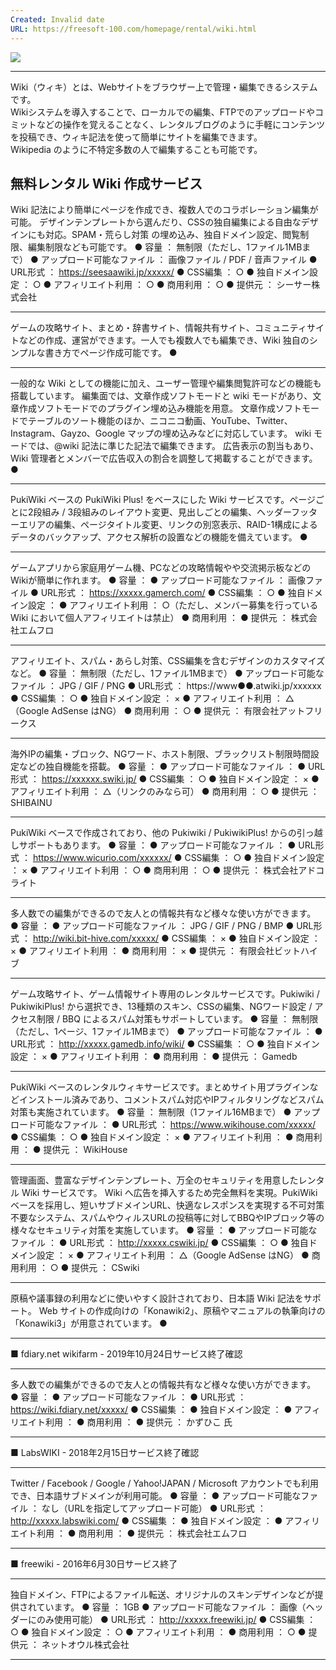 ```yaml
---
Created: Invalid date
URL: https://freesoft-100.com/homepage/rental/wiki.html
---
```

[![](https://freesoft-100.com/apple-touch-icon.png)](https://freesoft-100.com/apple-touch-icon.png)

---

Wiki（ウィキ）とは、Webサイトをブラウザー上で管理・編集できるシステムです。  
Wikiシステムを導入することで、ローカルでの編集、FTPでのアップロードやコミットなどの操作を覚えることなく、レンタルブログのように手軽にコンテンツを投稿でき、ウィキ記法を使って簡単にサイトを編集できます。  
Wikipedia のように不特定多数の人で編集することも可能です。

## 無料レンタル Wiki 作成サービス

Wiki 記法により簡単にページを作成でき、複数人でのコラボレーション編集が可能。 デザインテンプレートから選んだり、CSSの独自編集による自由なデザインにも対応。SPAM・荒らし対策 の埋め込み、独自ドメイン設定、閲覧制限、編集制限なども可能です。 ● 容量 ： 無制限（ただし、1ファイル1MBまで） ● アップロード可能なファイル ： 画像ファイル / PDF / 音声ファイル ● URL形式 ： https://seesaawiki.jp/xxxxx/ ● CSS編集 ： ○ ● 独自ドメイン設定 ： ○ ● アフィリエイト利用 ： ○ ● 商用利用 ： ○ ● 提供元 ： シーサー株式会社

---

ゲームの攻略サイト、まとめ・辞書サイト、情報共有サイト、コミュニティサイトなどの作成、運営ができます。一人でも複数人でも編集でき、Wiki 独自のシンプルな書き方でページ作成可能です。 ●

---

一般的な Wiki としての機能に加え、ユーザー管理や編集閲覧許可などの機能も搭載しています。 編集面では、文章作成ソフトモードと wiki モードがあり、文章作成ソフトモードでのプラグイン埋め込み機能を用意。 文章作成ソフトモードでテーブルのソート機能のほか、ニコニコ動画、YouTube、Twitter、Instagram、Gayzo、Google マップの埋め込みなどに対応しています。 wiki モードでは、@wiki 記法に準じた記法で編集できます。 広告表示の割当もあり、Wiki 管理者とメンバーで広告収入の割合を調整して掲載することができます。 ●

---

PukiWiki ベースの PukiWiki Plus! をベースにした Wiki サービスです。ページごとに2段組み / 3段組みのレイアウト変更、見出しごとの編集、ヘッダーフッターエリアの編集、ページタイトル変更、リンクの別窓表示、RAID-1構成によるデータのバックアップ、アクセス解析の設置などの機能を備えています。 ●

---

ゲームアプリから家庭用ゲーム機、PCなどの攻略情報やや交流掲示板などのWikiが簡単に作れます。 ● 容量 ： ● アップロード可能なファイル ： 画像ファイル ● URL形式 ： https://xxxxx.gamerch.com/ ● CSS編集 ： ○ ● 独自ドメイン設定 ： ● アフィリエイト利用 ： ○（ただし、メンバー募集を行っている Wiki において個人アフィリエイトは禁止） ● 商用利用 ： ● 提供元 ： 株式会社エムフロ

---

アフィリエイト、スパム・あらし対策、CSS編集を含むデザインのカスタマイズなど。 ● 容量 ： 無制限（ただし、1ファイル1MBまで） ● アップロード可能なファイル ： JPG / GIF / PNG ● URL形式 ： https://www●●.atwiki.jp/xxxxxx ● CSS編集 ： ○ ● 独自ドメイン設定 ： × ● アフィリエイト利用 ： △（Google AdSense はNG） ● 商用利用 ： ○ ● 提供元 ： 有限会社アットフリークス

---

海外IPの編集・ブロック、NGワード、ホスト制限、ブラックリスト制限時間設定などの独自機能を搭載。 ● 容量 ： ● アップロード可能なファイル ： ● URL形式 ： https://xxxxxx.swiki.jp/ ● CSS編集 ： ○ ● 独自ドメイン設定 ： × ● アフィリエイト利用 ： △（リンクのみなら可） ● 商用利用 ： ○ ● 提供元 ： SHIBAINU

---

PukiWiki ベースで作成されており、他の Pukiwiki / PukiwikiPlus! からの引っ越しサポートもあります。 ● 容量 ： ● アップロード可能なファイル ： ● URL形式 ： https://www.wicurio.com/xxxxxx/ ● CSS編集 ： ○ ● 独自ドメイン設定 ： × ● アフィリエイト利用 ： ○ ● 商用利用 ： ○ ● 提供元 ： 株式会社アドコライト

---

多人数での編集ができるので友人との情報共有など様々な使い方ができます。 ● 容量 ： ● アップロード可能なファイル ： JPG / GIF / PNG / BMP ● URL形式 ： http://wiki.bit-hive.com/xxxxx/ ● CSS編集 ： × ● 独自ドメイン設定 ： × ● アフィリエイト利用 ： ● 商用利用 ： × ● 提供元 ： 有限会社ビットハイブ

---

ゲーム攻略サイト、ゲーム情報サイト専用のレンタルサービスです。Pukiwiki / PukiwikiPlus! から選択でき、13種類のスキン、CSSの編集、NGワード設定 / アクセス制限 / BBQ によるスパム対策もサポートしています。 ● 容量 ： 無制限（ただし、1ページ、1ファイル1MBまで） ● アップロード可能なファイル ： ● URL形式 ： http://xxxxx.gamedb.info/wiki/ ● CSS編集 ： ○ ● 独自ドメイン設定 ： × ● アフィリエイト利用 ： ● 商用利用 ： ● 提供元 ： Gamedb

---

PukiWiki ベースのレンタルウィキサービスです。まとめサイト用プラグインなどインストール済みであり、コメントスパム対応やIPフィルタリングなどスパム対策も実施されています。 ● 容量 ： 無制限（1ファイル16MBまで） ● アップロード可能なファイル ： ● URL形式 ： https://www.wikihouse.com/xxxxx/ ● CSS編集 ： ○ ● 独自ドメイン設定 ： × ● アフィリエイト利用 ： ● 商用利用 ： ● 提供元 ： WikiHouse

---

管理画面、豊富なデザインテンプレート、万全のセキュリティを用意したレンタル Wiki サービスです。 Wiki へ広告を挿入するため完全無料を実現。PukiWikiベースを採用し、短いサブドメインURL、快適なレスポンスを実現する不可対策不要なシステム、スパムやウィルスURLの投稿等に対してBBQやIPブロック等の様々なセキュリティ対策を実施しています。 ● 容量 ： ● アップロード可能なファイル ： ● URL形式 ： http://xxxxx.cswiki.jp/ ● CSS編集 ： ○ ● 独自ドメイン設定 ： × ● アフィリエイト利用 ： △（Google AdSense はNG） ● 商用利用 ： ○ ● 提供元 ： CSwiki

---

原稿や議事録の利用などに使いやすく設計されており、日本語 Wiki 記法をサポート。 Web サイトの作成向けの「Konawiki2」、原稿やマニュアルの執筆向けの「Konawiki3」が用意されています。 ●

---

■ fdiary.net wikifarm - 2019年10月24日サービス終了確認

---

多人数での編集ができるので友人との情報共有など様々な使い方ができます。 ● 容量 ： ● アップロード可能なファイル ： ● URL形式 ： https://wiki.fdiary.net/xxxxx/ ● CSS編集 ： ● 独自ドメイン設定 ： ● アフィリエイト利用 ： ● 商用利用 ： ● 提供元 ： かずひこ 氏

---

■ LabsWIKI - 2018年2月15日サービス終了確認

---

Twitter / Facebook / Google / Yahoo!JAPAN / Microsoft アカウントでも利用でき、日本語サブドメインが利用可能。 ● 容量 ： ● アップロード可能なファイル ： なし（URLを指定してアップロード可能） ● URL形式 ： http://xxxxx.labswiki.com/ ● CSS編集 ： ● 独自ドメイン設定 ： ● アフィリエイト利用 ： ● 商用利用 ： ● 提供元 ： 株式会社エムフロ

---

■ freewiki - 2016年6月30日サービス終了

---

独自ドメイン、FTPによるファイル転送、オリジナルのスキンデザインなどが提供されています。 ● 容量 ： 1GB ● アップロード可能なファイル ： 画像（ヘッダーにのみ使用可能） ● URL形式 ： http://xxxxx.freewiki.jp/ ● CSS編集 ： ○ ● 独自ドメイン設定 ： ○ ● アフィリエイト利用 ： ● 商用利用 ： ○ ● 提供元 ： ネットオウル株式会社

---